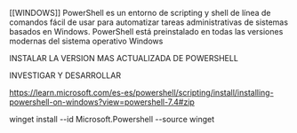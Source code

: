 [[WINDOWS]] PowerShell es un entorno de scripting y shell de línea de comandos fácil de usar para automatizar tareas administrativas de sistemas basados en Windows. PowerShell está preinstalado en todas las versiones modernas del sistema operativo Windows


INSTALAR LA VERSION MAS ACTUALIZADA DE POWERSHELL

INVESTIGAR Y DESARROLLAR

https://learn.microsoft.com/es-es/powershell/scripting/install/installing-powershell-on-windows?view=powershell-7.4#zip

winget install --id Microsoft.Powershell --source winget
